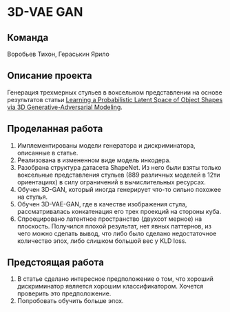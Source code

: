 # 3D-VAE GAN

## Команда

Воробьев Тихон, Гераськин Ярило

## Описание проекта

Генерация трехмерных стульев в воксельном представлении на основе результатов статьи [Learning a Probabilistic Latent Space of Object Shapes via 3D Generative-Adversarial Modeling](https://arxiv.org/pdf/1610.07584.pdf).

## Проделанная работа

1. Имплементированы модели генератора и дискриминатора, описанные в статье.
2. Реализована в измененном виде модель инкодера.
3. Разобрана структура датасета ShapeNet. Из него были взяты только воксельные представления стульев (889 различных моделей в 12ти ориентациях) в силу ограничений в вычислительных ресурсах.
4. Обучен 3D-GAN, который иногда генерирует что-то сильно похожее на стулья.
5. Обучен 3D-VAE-GAN, где в качестве изображения стула, рассматривалась конкатенация его трех проекций на стороны куба.
6. Спроецировано латентное пространство (двухсот мерное) на плоскость. Получился плохой результат, нет явных паттернов, из чего можно сделать вывод, что либо было сделано недостаточное количество эпох, либо слишком большой вес у KLD loss.

## Предстоящая работа

1. В статье сделано интересное предположение о том, что хороший дискриминатор является хорошим классификатором. Хочется проверить это предположение.
2. Попробовать обучить больше эпох.
